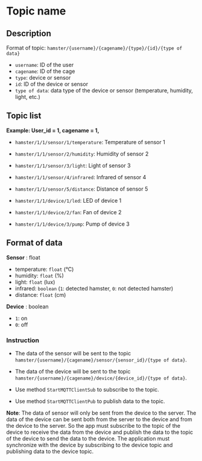 # Topic name

## Description

Format of topic: `hamster/{username}/{cagename}/{type}/{id}/{type of data}`

- `username`: ID of the user
- `cagename`: ID of the cage
- `type`: device or sensor
- `id`: ID of the device or sensor
- `type of data`: data type of the device or sensor (temperature, humidity, light, etc.)

## Topic list

**Example: User_id = 1, cagename = 1,**

- `hamster/1/1/sensor/1/temperature`: Temperature of sensor 1
- `hamster/1/1/sensor/2/humidity`: Humidity of sensor 2
- `hamster/1/1/sensor/3/light`: Light of sensor 3
- `hamster/1/1/sensor/4/infrared`: Infrared of sensor 4
- `hamster/1/1/sensor/5/distance`: Distance of sensor 5

- `hamster/1/1/device/1/led`: LED of device 1
- `hamster/1/1/device/2/fan`: Fan of device 2
- `hamster/1/1/device/3/pump`: Pump of device 3

## Format of data

**Sensor** : float
- temperature: `float` (°C)
- humidity: `float` (%)
- light: `float` (lux)
- infrared: `boolean` (`1`: detected hamster, `0`: not detected hamster)
- distance: `float` (cm)

**Device** : boolean
- `1`: on
- `0`: off

### Instruction

- The data of the sensor will be sent to the topic `hamster/{username}/{cagename}/sensor/{sensor_id}/{type of data}`.

- The data of the device will be sent to the topic `hamster/{username}/{cagename}/device/{device_id}/{type of data}`.

- Use method `StartMQTTClientSub` to subscribe to the topic.

- Use method `StartMQTTClientPub` to publish data to the topic.

**Note**: The data of sensor will only be sent from the device to the server. The data of the device can be sent both from the server to the device and from the device to the server. So the app must subscribe to the topic of the device to receive the data from the device and publish the data to the topic of the device to send the data to the device. The application must synchronize with the device by subscribing to the device topic and publishing data to the device topic.

